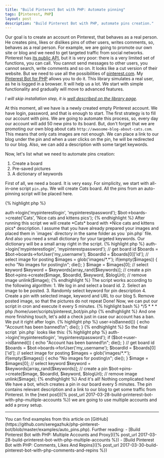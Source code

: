 ```yaml
---
title: "Build Pinterest Bot with PHP: Automate pinning"
tags: [Pinterest, PHP]
layout: post
description: "Build Pinterest Bot with PHP, automate pins creation."
---
```


Our goal is to create an account on Pinterest, that behaves as a real person. He creates pins, likes or dislikes pins of other users, writes comments, so, behaves as a real person. For example, we are going to promote our own site or blog and we need to get targeted traffic from social networks. Pinterest has [its public API](https://developers.pinterest.com/docs/getting-started/introduction/?), but it is very poor: there is a very limited set of functions, you can call. You cannot send messages to other users, you cannot search, write comments and so on. It looks like a cut version of their website. But we need to use all the possibilities of [pinterest.com](http://pinterest.com). My [Pinterest Bot for PHP](https://github.com/seregazhuk/php-pinterest-bot) allows you to do it. This library simulates a real user, as he is logged in a browser. It will help us a lot. We start with simple functionality and gradually will move to advanced features. 

*I will skip installation step, it is [well described on the library page](https://github.com/seregazhuk/php-pinterest-bot#installation).*

At this moment, all we have is a newly created empty Pinterest account. We have login, password, and that is enough to start. The first strategy is to fill our account with pins. We are going to automate this process, so, every day our account will add 50 new pins to its board. But, don't forget that we are promoting our own blog about cats `http://awasome-blog-about-cats.com`. This means that only cats images are not enough. We can place a link to our blog under the pin and when a user clicks on the pin, he will be redirected to our blog. Also, we can add a description with some target keywords.

Now, let's list what we need to automate pins creation:

1. Create a board
2. Pre-saved pictures
3. A dictionary of keywords

First of all, we need a board. It is very easy. For simplicity, we start with all-in-one script `pin.php`. We will create *Cats* board. All the pins from an auto-pinning script will be placed here.

{% highlight php %}
<?php

require __DIR__ . '/vendor/autoload.php';

use seregazhuk\PinterestBot\Factories\PinterestBot;

$bot = PinterestBot::create();
$bot->auth->login('mypinterestlogin', 'mypinterestpassword');

$bot->boards->create('Cats', 'Nice cats and kittens pics');
{% endhighlight %}

After running this script we will create *Cats* board with *Nice cats and kittens pics* description. I assume that you have already prepared your images and placed them in `images` directory in the same folder as you `pin.php` file. And also you need a small dictionary for your targeted keywords. Our dictionary will be a small array right in the script. 

{% highlight php %}
<?php
require __DIR__ . '/vendor/autoload.php';

use seregazhuk\PinterestBot\Factories\PinterestBot;

$blogUrl = 'http://awasome-blog-about-cats.com';
$keywords = ['cats', 'kittens', 'funny cats', 'cat pictures', 'cats art'];

$bot = PinterestBot::create();
$bot->auth->login('mypinterestlogin', 'mypinterestpassword');

// get board id
$boards = $bot->boards->forUser('my_username');
$boardId = $boards[0]['id'];

// select image for posting
$images = glob('images/*.*');
if(empty($images)) {
    echo "No images for posting\n";
    die();
}

$image = $images[0];

// select keyword
$keyword = $keywords[array_rand($keywords)];

// create a pin
$bot->pins->create($image, $boardId, $keyword, $blogUrl);

// remove image
unlink($image);

{% endhighlight %}

The script works according to the following algorithm:

1. We log in and select a board id.
2. Select an image to be posted.
3. Randomly select keyword for pin description
4. Create a pin with selected image, keyword and URL to our blog
5. Remove posted image, so that the pictures do not repeat

Done! Now, we can put our script in cron and execute it every 5 minutes.

{% highlight bash %}
*/5 * * * php /home/user/scripts/pinterest_bot/pin.php
{% endhighlight %}

And one more finishing touch, let's add a check just in case our account has a ban. We put it right after login.

{% highlight php %}
<?php

if ($bot->user->isBanned()) {
    echo "Account has been banned!\n";
    die();
}

{% endhighlight %}

So the final script `pin.php` looks like this:

{% highlight php %}
<?php
require __DIR__ . '/vendor/autoload.php';

use seregazhuk\PinterestBot\Factories\PinterestBot;

$blogUrl = 'http://awasome-blog-about-cats.com';
$keywords = ['cats', 'kittens', 'funny cats', 'cat pictures', 'cats art'];

$bot = PinterestBot::create();
$bot->auth->login('mypinterestlogin', 'mypinterestpassword');

if ($bot->user->isBanned()) {
    echo "Account has been banned!\n";
    die();
}

// get board id
$boards = $bot->boards->forUser('my_username');
$boardId = $boards[0]['id'];

// select image for posting
$images = glob('images/*.*');
if(empty($images)) {
    echo "No images for posting\n";
    die();
}

$image = $images[0];

// select keyword
$keyword = $keywords[array_rand($keywords)];

// create a pin
$bot->pins->create($image, $boardId, $keyword, $blogUrl);

// remove image
unlink($image);
{% endhighlight %}

And it's all! Nothing complicated here! We have a bot, which creates a pin in our board every 5 minutes. The pin contains relevant description and a link to our blog to get some traffic from Pinterest. 

In the [next post]({% post_url 2017-03-28-build-printerest-bot-with-php-multiple-accounts %}) we are going to use multiple accounts and add a proxy setup.


<hr>

You can find examples from this article on [GitHub](https://github.com/seregazhuk/php-pinterest-bot/blob/master/examples/auto_pins.php).


Further reading:

- [Build Pinterest Bot with PHP: Multiple Accounts and Proxy]({% post_url 2017-03-28-build-printerest-bot-with-php-multiple-accounts %})
- [Build Pinterest Bot with PHP: Comments, Likes And Repins]({% post_url 2017-03-30-build-pinterest-bot-with-php-comments-and-repins %})
